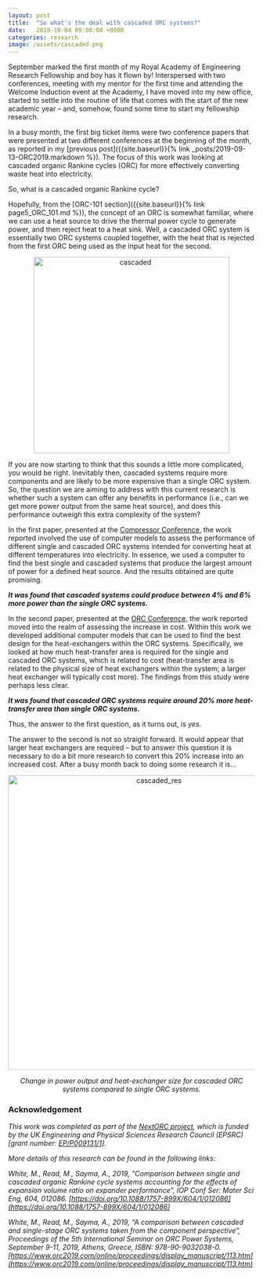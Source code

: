 ```yaml
---
layout: post
title:  "So what's the deal with cascaded ORC systems?"
date:   2019-10-04 09:00:00 +0000
categories: research
image: /assets/cascaded.png
---
```

September marked the first month of my Royal Academy of Engineering Research Fellowship and boy has it flown by! Interspersed with two conferences, meeting with my mentor for the first time and attending the Welcome Induction event at the Academy, I have moved into my new office, started to settle into the routine of life that comes with the start of the new academic year – and, somehow, found some time to start my fellowship research.

In a busy month, the first big ticket items were two conference papers that were presented at two different conferences at the beginning of the month, as reported in my [previous post]({{site.baseurl}}{% link _posts/2019-09-13-ORC2019.markdown %}). The focus of this work was looking at cascaded organic Rankine cycles (ORC) for more effectively converting waste heat into electricity.

So, what is a cascaded organic Rankine cycle?

Hopefully, from the [ORC-101 section]({{site.baseurl}}{% link page5_ORC_101.md %}), the concept of an ORC is somewhat familiar, where we can use a heat source to drive the thermal power cycle to generate power, and then reject heat to a heat sink. Well, a cascaded ORC system is essentially two ORC systems coupled together, with the heat that is rejected from the first ORC being used as the input heat for the second.

<p></p>
<div style="text-align:center">
	<img src="{{site.baseurl}}/assets/cascaded.png" alt="cascaded" style="width:400px;" />
</div>
<p></p>

If you are now starting to think that this sounds a little more complicated, you would be right. Inevitably then, cascaded systems require more components and are likely to be more expensive than a single ORC system. So, the question we are aiming to address with this current research is whether such a system can offer any benefits in performance (i.e., can we get more power output from the same heat source), and does this performance outweigh this extra complexity of the system?

In the first paper, presented at the [Compressor Conference](https://iopscience.iop.org/article/10.1088/1757-899X/604/1/012086), the work reported involved the use of computer models to assess the performance of different single and cascaded ORC systems intended for converting heat at different temperatures into electricity. In essence, we used a computer to find the best single and cascaded systems that produce the largest amount of power for a defined heat source. And the results obtained are quite promising.

**_It was found that cascaded systems could produce between 4% and 6% more power than the single ORC systems._**

In the second paper, presented at the [ORC Conference](https://www.orc2019.com/online/proceedings/display_manuscript/113.htm), the work reported moved into the realm of assessing the increase in cost. Within this work we developed additional computer models that can be used to find the best design for the heat-exchangers within the ORC systems. Specifically, we looked at how much heat-transfer area is required for the single and cascaded ORC systems, which is related to cost (heat-transfer area is related to the physical size of heat exchangers within the system; a larger heat exchanger will typically cost more). The findings from this study were perhaps less clear.

**_It was found that cascaded ORC systems require around 20% more heat-transfer area than single ORC systems._**

Thus, the answer to the first question, as it turns out, is *yes*. 

The answer to the second is not so straight forward. It would appear that larger heat exchangers are required – but to answer this question it is necessary to do a bit more research to convert this 20% increase into an increased cost. After a busy month back to doing some research it is...

<p></p>
<div style="text-align:center">
	<img src="{{site.baseurl}}/assets/cascaded_results.png" alt="cascaded_res" style="width:600px;" />
	<p><i>Change in power output and heat-exchanger size for cascaded ORC systems compared to single ORC systems.</i></p>
</div>
<p></p>

### Acknowledgement 
*This work was completed as part of the [NextORC project](https://www.city.ac.uk/nextorc), which is funded by the UK Engineering and Physical Sciences Research Council (EPSRC) [grant number: [EP/P009131/1](https://gow.epsrc.ukri.org/NGBOViewGrant.aspx?GrantRef=EP/P009131/1)].*

*More details of this research can be found in the following links:*

*White, M., Read, M., Sayma, A., 2019, "Comparison between single and cascaded organic Rankine cycle systems accounting for the effects of expansion volume ratio on expander performance", IOP Conf Ser: Mater Sci Eng, 604, 012086. [https://doi.org/10.1088/1757-899X/604/1/012086](https://doi.org/10.1088/1757-899X/604/1/012086)*

*White, M., Read, M., Sayma, A., 2019, “A comparison between cascaded and single-stage ORC systems taken from the component perspective”, Proceedings of the 5th International Seminar on ORC Power Systems, September 9-11, 2019, Athens, Greece, ISBN: 978-90-9032038-0. [https://www.orc2019.com/online/proceedings/display_manuscript/113.htm](https://www.orc2019.com/online/proceedings/display_manuscript/113.htm)*